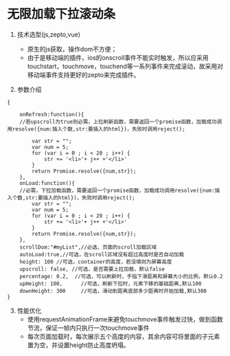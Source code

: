 # 无限加载下拉滚动条
1. 技术选型(js,zepto,vue)
    - 原生的js获取，操作dom不方便；
    - 由于是移动端的插件，ios的onscroll事件不能实时触发，所以应采用touchstart，touchmove，touchend等一系列事件来完成滚动，故采用对移动端事件支持更好的zepto来完成插件。

2. 参数介绍
```
{

    onRefresh:function(){
    //若upscroll为true则必需，上拉刷新函数，需要返回一个promise函数，加载成功调用resolve({num:插入个数,str:要插入的html})，失败时调用reject();

        var str = "";
        var num = 5;
        for (var i = 0 ; i < 20 ; i++) {
            str += '<li>'+ j++ +'</li>'
        }
        return Promise.resolve({num,str});
    },
    onLoad:function(){
    //必需，下拉加载函数，需要返回一个promise函数，加载成功调用resolve({num:插入个数,str:要插入的html})，失败时调用reject();
        var str = "";
        var num = 5;
        for (var i = 0 ; i < 20 ; i++) {
            str += '<li>'+ j++ +'</li>'
        }
        return Promise.resolve({num,str});
    },
    scrollDom:"#myList",//必选，页面的scroll加载区域
    autoLoad:true,//可选，在scroll区域没有超过高度时是否自动加载
    height: 100 //可选，container的高度，若没填则为屏幕高度
    upscroll: false, //可选，是否需要上拉加载，默认false
    percentage: 0.2,  //可选，可以刷新时，手指下滑距离和屏幕大小的比例，默认0.2
    upHeight: 100,      //可选，刷新下拉时，元素下移的基础距离,默认100
    downHeight: 300     //可选，滑动到距离底部多少距离时开始加载,默认300
}
```

3. 性能优化
    - 使用requestAnimationFrame来避免touchmove事件触发过快，做到函数节流，保证一帧内只执行一次touchmove事件
    - 每次页面加载时，每次展示五个高度的内容，其余内容可将里面的子元素置为空，并设置height防止高度坍塌。
